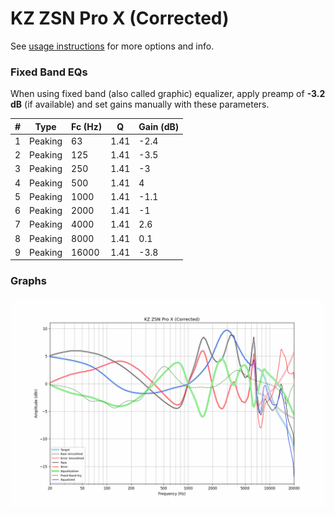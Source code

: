 # KZ ZSN Pro X (Corrected)
See [usage instructions](https://github.com/jaakkopasanen/AutoEq#usage) for more options and info.

### Fixed Band EQs
When using fixed band (also called graphic) equalizer, apply preamp of **-3.2 dB** (if available) and set gains manually with these parameters.

|   # | Type    |   Fc (Hz) |    Q |   Gain (dB) |
|-----|---------|-----------|------|-------------|
|   1 | Peaking |        63 | 1.41 |        -2.4 |
|   2 | Peaking |       125 | 1.41 |        -3.5 |
|   3 | Peaking |       250 | 1.41 |        -3   |
|   4 | Peaking |       500 | 1.41 |         4   |
|   5 | Peaking |      1000 | 1.41 |        -1.1 |
|   6 | Peaking |      2000 | 1.41 |        -1   |
|   7 | Peaking |      4000 | 1.41 |         2.6 |
|   8 | Peaking |      8000 | 1.41 |         0.1 |
|   9 | Peaking |     16000 | 1.41 |        -3.8 |

### Graphs
![](./KZ%20ZSN%20Pro%20X%20(Corrected).png)
